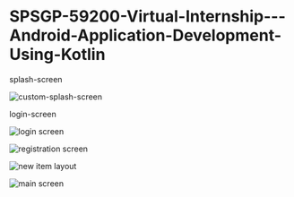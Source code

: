# SPSGP-59200-Virtual-Internship---Android-Application-Development-Using-Kotlin

splash-screen



![custom-splash-screen](https://user-images.githubusercontent.com/60892009/190709299-d71d1a92-682f-4c4c-8a5a-a9241cff3c9d.gif)





login-screen



![login screen](https://user-images.githubusercontent.com/60892009/190709883-60a883a7-a2a1-4214-963d-42c59f18a459.jpeg)

![registration screen](https://user-images.githubusercontent.com/60892009/190709906-60dd3cae-6334-470b-8dbd-5cd1911811f6.jpeg)

![new item layout](https://user-images.githubusercontent.com/60892009/190709921-0910b9f2-84ca-4311-97f8-5c3aeb98ea07.jpeg)

![main screen](https://user-images.githubusercontent.com/60892009/190709924-99c71ea8-084b-4d92-b968-c28fe86d18a7.jpeg)

